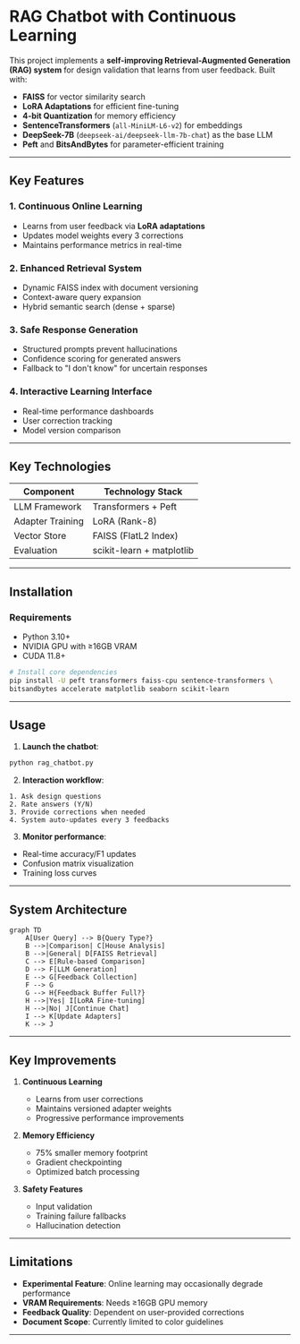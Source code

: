 
# **RAG Chatbot with Continuous Learning**

This project implements a **self-improving Retrieval-Augmented Generation (RAG) system** for design validation that learns from user feedback. Built with:

- **FAISS** for vector similarity search  
- **LoRA Adaptations** for efficient fine-tuning
- **4-bit Quantization** for memory efficiency
- **SentenceTransformers** (`all-MiniLM-L6-v2`) for embeddings  
- **DeepSeek-7B** (`deepseek-ai/deepseek-llm-7b-chat`) as the base LLM
- **Peft** and **BitsAndBytes** for parameter-efficient training

---

## **Key Features**

### **1. Continuous Online Learning**
- Learns from user feedback via **LoRA adaptations**
- Updates model weights every 3 corrections
- Maintains performance metrics in real-time

### **2. Enhanced Retrieval System**
- Dynamic FAISS index with document versioning
- Context-aware query expansion
- Hybrid semantic search (dense + sparse)

### **3. Safe Response Generation**
- Structured prompts prevent hallucinations
- Confidence scoring for generated answers
- Fallback to "I don't know" for uncertain responses

### **4. Interactive Learning Interface**
- Real-time performance dashboards
- User correction tracking
- Model version comparison

---

## **Key Technologies**

| Component              | Technology Stack              |
|------------------------|-------------------------------|
| LLM Framework          | Transformers + Peft           |
| Adapter Training        | LoRA (Rank-8)                 |
| Vector Store            | FAISS (FlatL2 Index)          |
| Evaluation              | scikit-learn + matplotlib     |

---

## **Installation**

### **Requirements**
- Python 3.10+
- NVIDIA GPU with ≥16GB VRAM
- CUDA 11.8+

```bash
# Install core dependencies
pip install -U peft transformers faiss-cpu sentence-transformers \
bitsandbytes accelerate matplotlib seaborn scikit-learn
```

---

## **Usage**

1. **Launch the chatbot**:
```bash
python rag_chatbot.py
```

2. **Interaction workflow**:
```
1. Ask design questions
2. Rate answers (Y/N)
3. Provide corrections when needed
4. System auto-updates every 3 feedbacks
```

3. **Monitor performance**:
- Real-time accuracy/F1 updates
- Confusion matrix visualization
- Training loss curves

---

## **System Architecture**

```mermaid
graph TD
    A[User Query] --> B{Query Type?}
    B -->|Comparison| C[House Analysis]
    B -->|General| D[FAISS Retrieval]
    C --> E[Rule-based Comparison]
    D --> F[LLM Generation]
    E --> G[Feedback Collection]
    F --> G
    G --> H{Feedback Buffer Full?}
    H -->|Yes| I[LoRA Fine-tuning]
    H -->|No| J[Continue Chat]
    I --> K[Update Adapters]
    K --> J
```

---

## **Key Improvements**

1. **Continuous Learning**
   - Learns from user corrections
   - Maintains versioned adapter weights
   - Progressive performance improvements

2. **Memory Efficiency**
   - 75% smaller memory footprint
   - Gradient checkpointing
   - Optimized batch processing

3. **Safety Features**
   - Input validation
   - Training failure fallbacks
   - Hallucination detection

---

## **Limitations**

- **Experimental Feature**: Online learning may occasionally degrade performance
- **VRAM Requirements**: Needs ≥16GB GPU memory
- **Feedback Quality**: Dependent on user-provided corrections
- **Document Scope**: Currently limited to color guidelines

---



